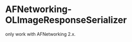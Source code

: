 AFNetworking-OLImageResponseSerializer
======================================

only work with AFNetworking 2.x.
